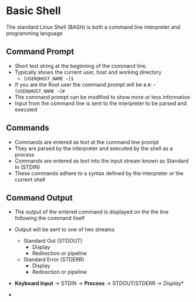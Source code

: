 # Basic Shell

The standard Linux Shell (BASH) is both a command line interpreter and programming language

## Command Prompt
- Short test string at the beginning of the command line.
- Typically shows the current user, host and working directory
    - `[USER@HOST_NAME ~]$`
- If you are the Root user the command prompt will be a `#`:
       - `[USER@HOST_NAME ~]#`
- The command prompt can be modified to show more or less information
- Input from the command line is sent to the interpreter to be parsed and executed

## Commands
- Commands are entered as text at the command line prompt
- They are parsed by the interpreter and executed by the shell as a process
- Commands are entered as text into the input stream known as Standard In (STDIN)
- These commands adhere to a syntax defined by the interpreter or the current shell

## Command Output
- The output of the entered command is displayed on the the line following the command itself
- Output will be sent to one of two streams
    - Standard Out (STDOUT)
        - Display
        - Redirection or pipeline
    - Standard Error (STDERR) 
        - Display
        - Redirection or pipeline

- **Keyboard Input** -> STDIN -> **Process** -> STDOUT/STDERR -> *Display**

-